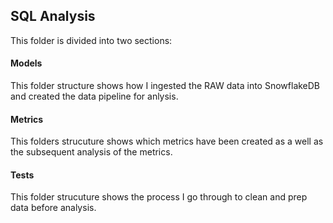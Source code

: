 ## SQL Analysis

This folder is divided into two sections:

#### Models
This folder structure shows how I ingested the RAW data into SnowflakeDB and created the data pipeline for anlysis.

#### Metrics
This folders strucuture shows which metrics have been created as a well as the subsequent analysis of the metrics.

#### Tests
This folder strucuture shows the process I go through to clean and prep data before analysis.
